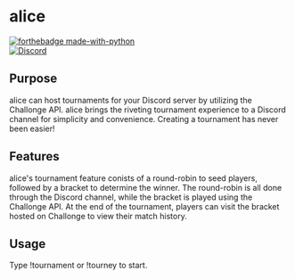 # alice
[![forthebadge made-with-python](http://ForTheBadge.com/images/badges/made-with-python.svg)](https://www.python.org/)
<br>
[![Discord](https://discordapp.com/api/guilds/615786113394671619/widget.png)](https://discord.com/oauth2/authorize?client_id=723813871881551932&scope=bot&permissions=126016)

## Purpose
alice can host tournaments for your Discord server by utilizing the Challonge API. alice brings the riveting tournament experience to a Discord channel for simplicity and convenience. Creating a tournament has never been easier!

## Features
alice's tournament feature conists of a round-robin to seed players, followed by a bracket to determine the winner. The round-robin is all done through the Discord channel, while the bracket is played using the Challonge API. At the end of the tournament, players can visit the bracket hosted on Challonge to view their match history.

## Usage
Type !tournament or !tourney to start.
